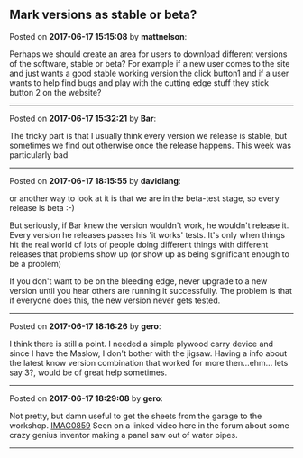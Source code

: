 ## Mark versions as stable or beta?
Posted on **2017-06-17 15:15:08** by **mattnelson**:

Perhaps we should create an area for users to download different versions of the software, stable or beta?  For example if a new user comes to the site and just wants a good stable working version the click button1 and if a user wants to help find bugs and play with the cutting edge stuff they stick button 2 on the website?

---

Posted on **2017-06-17 15:32:21** by **Bar**:

The tricky part is that I usually think every version we release is stable, but sometimes we find out otherwise once the release happens. This week was particularly bad

---

Posted on **2017-06-17 18:15:55** by **davidlang**:

or another way to look at it is that we are in the beta-test stage, so every release is beta :-)

But seriously, if Bar knew the version wouldn't work, he wouldn't release it. Every version he releases passes his 'it works' tests. It's only when things hit the real world of lots of people doing different things with different releases that problems show up (or show up as being significant enough to be a problem)

If you don't want to be on the bleeding edge, never upgrade to a new version until you hear others are running it successfully. The problem is that if everyone does this, the new version never gets tested.

---

Posted on **2017-06-17 18:16:26** by **gero**:

I think there is still a point. I needed a simple plywood carry device and since I have the Maslow, I don't bother with the jigsaw. Having a info about the latest know version combination that worked for more then...ehm... lets say 3?, would be of great help sometimes.

---

Posted on **2017-06-17 18:29:08** by **gero**:

Not pretty, but damn useful to get the sheets from the garage to the workshop.  [IMAG0859](//muut.com/u/maslowcnc/s1/:maslowcnc:HIbq:imag0859.jpg.jpg)  Seen on a linked video here in the forum about some crazy genius inventor making a panel saw out of water pipes.

---

